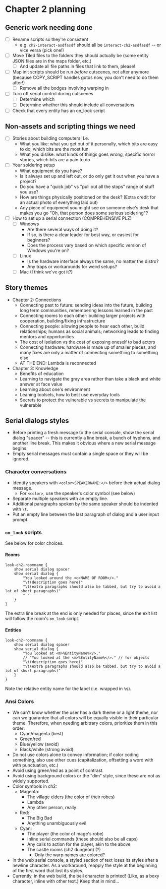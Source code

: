 # Chapter 2 planning

## Generic work needing done

- [ ] Rename scripts so they're consistent
	- e.g. `ch2-interact-asdfasdf` should all be `interact-ch2-asdfasdf` -- or vice versa (pick one!)
- [ ] Move Tiled files to the folders they should actually be (some entity JSON files are in the maps folder, etc.)
	- [ ] And update all file paths in files that link to them, please!
- [ ] Map init scripts should be run *before* cutscenes, not after anymore (because COPY_SCRIPT handles gotos now, you don't need to do them after!)
	- [ ] Remove all the bodges involving warping in
- [ ] Turn off serial control during cutscenes
	- [ ] Determine which
	- [ ] Determine whether this should include all conversations
- [ ] Check that every entity has an on_look script

## Non-assets and scripting things we need

- [ ] Stories about building computers! I.e.
	- What you like: what you get out of it personally, which bits are easy to do, which bits are the most fun
	- What you dislike: what kinds of things goes wrong, specific horror stories, which bits are a pain to do
- [ ] Your soldering setup
	- What equipment do you have?
	- Is it always set up and left out, or do only get it out when you have a project?
	- Do you have a "quick job" vs "pull out all the stops" range of stuff you use?
	- How are things physically positioned on the desk? (Extra credit for an actual photo of everything laid out)
	- Any piece of equipment you might see on someone else's desk that makes you go "Oh, that person does some serious soldering"?
- [ ] How to set up a serial connection (COMPREHENSIVE PLZ)
	- [ ] Windows
		- Are there several ways of doing it?
		- If so, is there a clear leader for best way, or easiest for beginners?
		- Does the process vary based on which specific version of Windows you're on?
	- [ ] Linux
		- Is the hardware interface always the same, no matter the distro?
		- Any traps or workarounds for weird setups?
	- [ ] Mac (I think we've got it?)

## Story themes

- Chapter 2: Connections
	- Connecting past to future: sending ideas into the future, building long term communities, remembering lessons learned in the past
	- Connecting rooms to each other: building larger projects with cooperation, building/fixing infrastructure
	- Connecting people: allowing people to hear each other, build relationships; humans as social animals; networking leads to finding mentors and opportunities
	- The cost of isolation vs the cost of exposing oneself to bad actors
	- Connecting hardware: hardware is made up of smaller pieces, and many fixes are only a matter of connecting something to something else
	- AT THE END: Lambda is reconnected
- Chapter 3: Knowledge
	- Benefits of education
	- Learning to navigate the gray area rather than take a black and white answer at face value
	- Learning about one's environment
	- Leaning toolsets, how to best use everyday tools
	- Secrets to protect the vulnerable vs secrets to manipulate the vulnerable

## Serial dialogs styles

- Before printing a fresh message to the serial console, show the serial dialog "spacer" -- this is currently a line break, a bunch of hyphens, and another line break. This makes it obvious where a new serial message begins.
- Empty serial messages must contain a single space or they will be ignored.

### Character conversations

- Identify speakers with `<color>SPEAKERNAME:</>` before their actual dialog message.
	- For `<color>`, use the speaker's color symbol (see below)
- Separate multiple speakers with an empty line.
- Additional paragraphs spoken by the same speaker should be indented with `\t`.
- Put an empty line between the last paragraph of dialog and a user input prompt.

### `on_look` scripts

See below for color choices.

#### Rooms

```mgs
look-ch2-roomname {
	show serial dialog spacer
	show serial dialog {
		"You looked around the <c>NAME OF ROOM</>."
		"\t(description goes here)"
		"\t(extra paragraphs should also be tabbed, but try to avoid a lot of short paragraphs)"
		" "
	}
}
```

The extra line break at the end is only needed for places, since the exit list will follow the room's `on_look` script.

#### Entities

```mgs
look-ch2-roomname {
	show serial dialog spacer
	show serial dialog {
		"You looked at <m>%EntityName%</>."
		// "You looked at the <m>%EntityName%</>." // for objects
		"\t(description goes here)"
		"\t(extra paragraphs should also be tabbed, but try to avoid a lot of short paragraphs)"
	}
}
```

Note the relative entity name for the label (i.e. wrapped in `%`s).

### Ansi Colors

- We can't know whether the user has a dark theme or a light theme, nor can we guarantee that all colors will be equally visible in their particular theme. Therefore, when needing arbitrary colors, prioritize them in this order:
	- Cyan/magenta (best)
	- Green/red
	- Blue/yellow (avoid)
	- Black/white (strong avoid)
- Do not use colors alone to convey information; if color coding something, also use other cues (capitalization, offsetting a word with with punctuation, etc.)
- Avoid using green/red as a point of contrast.
- Avoid using background colors or the "dim" style, since these are not as widely supported.
- Color symbols in ch2:
	- Magenta:
		- The village elders (the color of their robes)
		- Lambda
		- Any other person, really
	- Red:
		- The Big Bad
		- Anything unambiguously evil
	- Cyan:
		- The player (the color of mage's robe)
		- Inline serial commands (these should also be all caps)
		- Any calls to action for the player, akin to the above
		- The castle rooms (ch2 dungeon) (?)
			- Only the warp names are colored?
- In the web serial console, a styled section of text loses its styles after a newline character. As a workaround, reapply the style at the beginning of the first word that lost its styles.
- Currently, in the web build, the bell character is printed! (Like, as a boxy character, inline with other text.) Keep that in mind...
